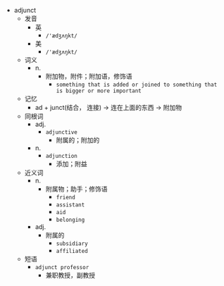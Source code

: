 - adjunct
  - 发音
    - 英
      - `/'ædʒʌŋkt/`
    - 美
      - `/'ædʒʌŋkt/`
  - 词义
    - n.
      - 附加物，附件；附加语，修饰语
        - `something that is added or joined to something that is bigger or more important`
  - 记忆
    - ad + junct(结合， 连接) → 连在上面的东西 → 附加物
  - 同根词
    - adj.
      - `adjunctive`
        - 附属的；附加的
    - n.
      - `adjunction`
        - 添加；附益
  - 近义词
    - n.
      - 附属物；助手；修饰语
        - `friend`
        - `assistant`
        - `aid`
        - `belonging`
    - adj.
      - 附属的
        - `subsidiary`
        - `affiliated`
  - 短语
    - `adjunct professor`
      - 兼职教授，副教授 
